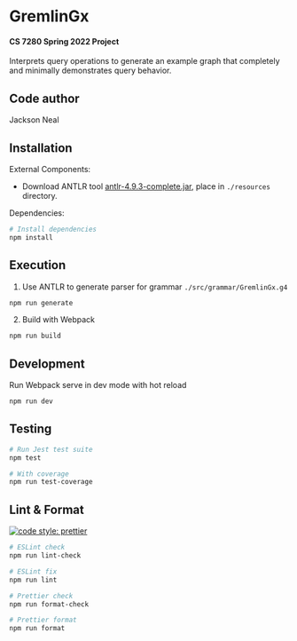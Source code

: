 # GremlinGx

#### CS 7280 Spring 2022 Project

Interprets query operations to generate an example graph that completely and minimally demonstrates
query behavior.

## Code author

Jackson Neal

## Installation

External Components:

- Download ANTLR tool [antlr-4.9.3-complete.jar](https://www.antlr.org/download.html), place in `./resources` directory.

Dependencies:

```bash
# Install dependencies
npm install
```

## Execution

1. Use ANTLR to generate parser for grammar `./src/grammar/GremlinGx.g4`

```bash
npm run generate
```

2. Build with Webpack

```bash
npm run build
```

## Development

Run Webpack serve in dev mode with hot reload

```bash
npm run dev
```

## Testing

```bash
# Run Jest test suite
npm test
```
```bash
# With coverage
npm run test-coverage
```

## Lint & Format

[![code style: prettier](https://img.shields.io/badge/code_style-prettier-ff69b4.svg?style=flat-square)](https://github.com/prettier/prettier)

```bash
# ESLint check
npm run lint-check
```
```bash
# ESLint fix
npm run lint
````
```bash
# Prettier check
npm run format-check
```
```bash
# Prettier format
npm run format
```
